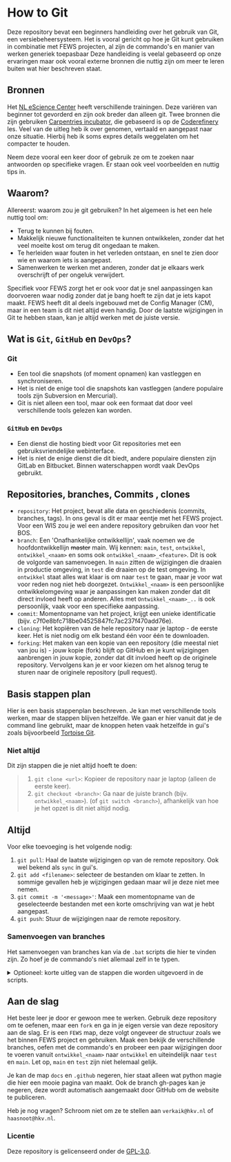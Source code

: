 # How to Git

Deze repository bevat een beginners handleiding over het gebruik van Git, een versiebeheersysteem.
Het is vooral gericht op hoe je Git kunt gebruiken in combinatie met FEWS projecten, al zijn de commando's en manier van werken generiek toepasbaar
Deze handleiding is veelal gebaseerd op onze ervaringen maar ook vooral externe bronnen die nuttig zijn om meer te leren buiten wat hier beschreven staat.

## Bronnen

Het [NL eScience Center](https://www.esciencecenter.nl/training-materials/) heeft verschillende trainingen. Deze variëren van beginner tot gevorderd en zijn ook breder dan alleen git. Twee bronnen die zijn gebruiken [Carpentries incubator](https://carpentries-incubator.github.io/collaborative-git-and-github-lesson/index.html), die gebaseerd is op de [Coderefinery](https://coderefinery.github.io/github-without-command-line/basics/) les. Veel van de uitleg heb ik over genomen, vertaald en aangepast naar onze situatie. Hierbij heb ik soms expres details weggelaten om het compacter te houden.

Neem deze vooral een keer door of gebruik ze om te zoeken naar antwoorden op specifieke vragen. Er staan ook veel voorbeelden en nuttig tips in.

## Waarom?

Allereerst: waarom zou je git gebruiken? In het algemeen is het een hele nuttig tool om:

- Terug te kunnen bij fouten.
- Makkelijk nieuwe functionaliteiten te kunnen ontwikkelen, zonder dat het veel moeite kost om terug dit ongedaan te maken.
- Te herleiden waar fouten in het verleden ontstaan, en snel te zien door wie en waarom iets is aangepast.
- Samenwerken te werken met anderen, zonder dat je elkaars werk overschrijft of per ongeluk verwijdert.

Specifiek voor FEWS zorgt het er ook voor dat je snel aanpassingen kan doorvoeren waar nodig zonder dat je bang hoeft te zijn dat je iets kapot maakt. FEWS heeft dit al deels ingebouwd met de Config Manager (CM), maar in een team is dit niet altijd even handig. Door de laatste wijzigingen in Git te hebben staan, kan je altijd werken met de juiste versie.

## Wat is `Git`, `GitHub` en `DevOps`?

### Git

- Een tool die snapshots (of moment opnamen) kan vastleggen en synchroniseren.
- Het is niet de enige tool die snapshots kan vastleggen (andere populaire tools zijn Subversion en Mercurial).
- Git is niet alleen een tool, maar ook een formaat dat door veel verschillende tools gelezen kan worden.

### `GitHub` en `DevOps`

- Een dienst die hosting biedt voor Git repositories met een gebruiksvriendelijke webinterface.
- Het is niet de enige dienst die dit biedt, andere populaire diensten zijn GitLab en Bitbucket. Binnen waterschappen wordt vaak DevOps gebruikt.

## Repositories, branches, Commits , clones

- `repository`: Het project, bevat alle data en geschiedenis (commits, branches, tags). In ons geval is dit er maar eentje met het FEWS project. Voor een WIS zou je wel een andere repository gebruiken dan voor het BOS.
- `branch`: Een 'Onafhankelijke ontwikkellijn', vaak noemen we de hoofdontwikkellijn ~~master~~ main. Wij kennen: `main`, `test`, `ontwikkel`, `ontwikkel_<naam>` en soms ook `ontwikkel_<naam>_<feature>`. Dit is ook de volgorde van samenvoegen. In `main` zitten de wijzigingen die draaien in productie omgeving, in `test` die draaien op de test omgeving. In `ontwikkel` staat alles wat klaar is om naar `test` te gaan, maar je voor wat voor reden nog niet heb doorgezet. `Ontwikkel_<naam>` is een persoonlijke ontwikkelomgeving waar je aanpassingen kan maken zonder dat dit direct invloed heeft op anderen. Alles met `Ontwikkel_<naam>_..` is ook persoonlijk, vaak voor een specifieke aanpassing.
- `commit`: Momentopname van het project, krijgt een unieke identificatie (bijv. c7f0e8bfc718be04525847fc7ac237f470add76e).
- `cloning`: Het kopiëren van de hele repository naar je laptop - de eerste keer. Het is niet nodig om elk bestand één voor één te downloaden.
- `forking`: Het maken van een kopie van een repository (die meestal niet van jou is) - jouw kopie (fork) blijft op GitHub en je kunt wijzigingen aanbrengen in jouw kopie, zonder dat dit invloed heeft op de originele repository. Vervolgens kan je er voor kiezen om het alsnog terug te sturen naar de originele repository (pull request).

## Basis stappen plan

Hier is een basis stappenplan beschreven. Je kan met verschillende tools werken, maar de stappen blijven hetzelfde. We gaan er hier vanuit dat je de command line gebruikt, maar de knoppen heten vaak hetzelfde in gui's zoals bijvoorbeeld [Tortoise Git](https://tortoisegit.org/).

### Niet altijd

Dit zijn stappen die je niet altijd hoeft te doen:

>1. `git clone <url>`: Kopieer de repository naar je laptop (alleen de eerste keer).
>1. `git checkout <branch>`: Ga naar de juiste branch (bijv. `ontwikkel_<naam>`). (of `git switch <branch>`), afhankelijk van hoe je het opzet is dit niet altijd nodig.

## Altijd

Voor elke toevoeging is het volgende nodig:

1. `git pull`: Haal de laatste wijzigingen op van de remote repository. Ook wel bekend als `sync` in gui's.
1. `git add <filename>`: selecteer de bestanden om klaar te zetten. In sommige gevallen heb je wijzigingen gedaan maar wil je deze niet mee nemen.
1. `git commit -m '<message>'`: Maak een momentopname van de geselecteerde bestanden met een korte omschrijving van wat je hebt aangepast.
1. `git push`: Stuur de wijzigingen naar de remote repository.

### Samenvoegen van branches

Het samenvoegen van branches kan via de `.bat` scripts die hier te vinden zijn. Zo hoef je de commando's niet allemaal zelf in te typen.

<details>
<summary>
Optioneel: korte uitleg van de stappen die worden uitgevoerd in de scripts.
</summary>

- Beide branches worden opgehaald:

>```git
>git checkout %BRANCH_FROM%
>git pull
>git checkout %BRANCH_TO%
>git pull
>```

- De verschillen worden per regel getoond.

>```git
>git diff %BRANCH_TO%..%BRANCH_FROM%
>```

- Vervolgens wordt er een merge gedaan in een tijdelijk branch.

>```git
>git checkout -b %BRANCH_TO%_temp %BRANCH_TO%
>git merge %BRANCH_FROM%
>git checkout %BRANCH_TO%
>git branch -D %BRANCH_TO%_temp
>```

- Als laatste worden de wijzigingen definitief doorgezet:

>```git
>git merge %BRANCH_FROM%
>git push
>```

</details>

## Aan de slag

Het beste leer je door er gewoon mee te werken.
Gebruik deze repository om te oefenen, maar een `fork` en ga in je eigen versie van deze repository aan de slag.
Er is een `FEWS` map, deze volgt ongeveer de structuur zoals we het binnen FEWS project en gebruiken.
Maak een bekijk de verschillende branches, oefen met de commando's en probeer een paar wijzigingen door te voeren vanuit `ontwikkel_<naam>` naar `ontwikkel` en uiteindelijk naar `test` en `main`.
Let op, `main` en `test` zijn niet helemaal gelijk.  

Je kan de map `docs` en `.github` negeren, hier staat alleen wat python magie die hier een mooie pagina van maakt.
Ook de branch gh-pages kan je negeren, deze wordt automatisch aangemaakt door GitHub om de website te publiceren.

Heb je nog vragen? Schroom niet om ze te stellen aan `verkaik@hkv.nl` of `haasnoot@hkv.nl`.

### Licentie

Deze repository is gelicenseerd onder de [GPL-3.0](https://choosealicense.com/licenses/gpl-3.0/).
